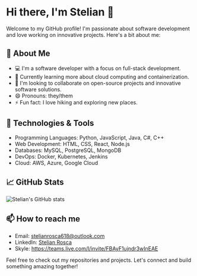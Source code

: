 # Hi there, I'm Stelian 👋

Welcome to my GitHub profile! I'm passionate about software development and love working on innovative projects. Here's a bit about me:

## 🚀 About Me
- 💻 I'm a software developer with a focus on full-stack development.
- 🌱 Currently learning more about cloud computing and containerization.
- 👯 I'm looking to collaborate on open-source projects and innovative software solutions.
- 😄 Pronouns: they/them
- ⚡ Fun fact: I love hiking and exploring new places.

## 🔧 Technologies & Tools
- Programming Languages: Python, JavaScript, Java, C#, C++
- Web Development: HTML, CSS, React, Node.js
- Databases: MySQL, PostgreSQL, MongoDB
- DevOps: Docker, Kubernetes, Jenkins
- Cloud: AWS, Azure, Google Cloud

## 📈 GitHub Stats

![Stelian's GitHub stats](https://github-readme-stats.vercel.app/api?username=stelianrosca618&show_icons=true&theme=radical)

## 📫 How to reach me
- Email: stelianrosca618@outlook.com
- LinkedIn: [Stelian Rosca](https://www.linkedin.com/in/stelianrosca618/)
- Skyle: https://teams.live.com/l/invite/FBAyF1ujndr3wInEAE

Feel free to check out my repositories and projects. Let's connect and build something amazing together!
